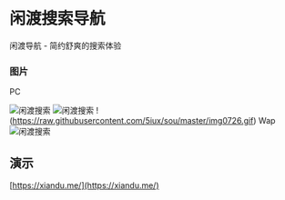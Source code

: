 # 闲渡搜索导航 

闲渡导航 - 简约舒爽的搜索体验


###  图片

PC

![闲渡搜索](https://ae01.alicdn.com/kf/Ua5c25565e61f41aab15663c01264dbf68.jpg)
![闲渡搜索](https://ae01.alicdn.com/kf/Uef5e9429ac6249e4a07f39a5e278fe836.jpg)
!(https://raw.githubusercontent.com/5iux/sou/master/img0726.gif)
Wap
![闲渡搜索](https://ae01.alicdn.com/kf/U611698f4247d4701b47b88ac405064681.jpg
)

## 演示    
 
[https://xiandu.me/](https://xiandu.me/)  
